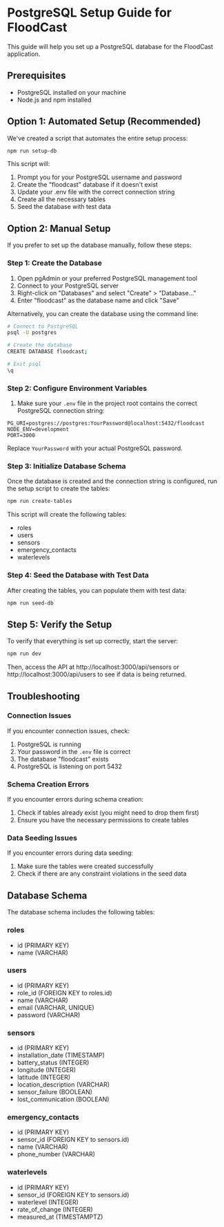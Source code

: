 # PostgreSQL Setup Guide for FloodCast

This guide will help you set up a PostgreSQL database for the FloodCast application.

## Prerequisites

- PostgreSQL installed on your machine
- Node.js and npm installed

## Option 1: Automated Setup (Recommended)

We've created a script that automates the entire setup process:

```bash
npm run setup-db
```

This script will:
1. Prompt you for your PostgreSQL username and password
2. Create the "floodcast" database if it doesn't exist
3. Update your .env file with the correct connection string
4. Create all the necessary tables
5. Seed the database with test data

## Option 2: Manual Setup

If you prefer to set up the database manually, follow these steps:

### Step 1: Create the Database

1. Open pgAdmin or your preferred PostgreSQL management tool
2. Connect to your PostgreSQL server
3. Right-click on "Databases" and select "Create" > "Database..."
4. Enter "floodcast" as the database name and click "Save"

Alternatively, you can create the database using the command line:

```bash
# Connect to PostgreSQL
psql -U postgres

# Create the database
CREATE DATABASE floodcast;

# Exit psql
\q
```

### Step 2: Configure Environment Variables

1. Make sure your `.env` file in the project root contains the correct PostgreSQL connection string:

```
PG_URI=postgres://postgres:YourPassword@localhost:5432/floodcast
NODE_ENV=development
PORT=3000
```

Replace `YourPassword` with your actual PostgreSQL password.

### Step 3: Initialize Database Schema

Once the database is created and the connection string is configured, run the setup script to create the tables:

```bash
npm run create-tables
```

This script will create the following tables:
- roles
- users
- sensors
- emergency_contacts
- waterlevels

### Step 4: Seed the Database with Test Data

After creating the tables, you can populate them with test data:

```bash
npm run seed-db
```

## Step 5: Verify the Setup

To verify that everything is set up correctly, start the server:

```bash
npm run dev
```

Then, access the API at http://localhost:3000/api/sensors or http://localhost:3000/api/users to see if data is being returned.

## Troubleshooting

### Connection Issues

If you encounter connection issues, check:
1. PostgreSQL is running
2. Your password in the `.env` file is correct
3. The database "floodcast" exists
4. PostgreSQL is listening on port 5432

### Schema Creation Errors

If you encounter errors during schema creation:
1. Check if tables already exist (you might need to drop them first)
2. Ensure you have the necessary permissions to create tables

### Data Seeding Issues

If you encounter errors during data seeding:
1. Make sure the tables were created successfully
2. Check if there are any constraint violations in the seed data

## Database Schema

The database schema includes the following tables:

### roles
- id (PRIMARY KEY)
- name (VARCHAR)

### users
- id (PRIMARY KEY)
- role_id (FOREIGN KEY to roles.id)
- name (VARCHAR)
- email (VARCHAR, UNIQUE)
- password (VARCHAR)

### sensors
- id (PRIMARY KEY)
- installation_date (TIMESTAMP)
- battery_status (INTEGER)
- longitude (INTEGER)
- latitude (INTEGER)
- location_description (VARCHAR)
- sensor_failure (BOOLEAN)
- lost_communication (BOOLEAN)

### emergency_contacts
- id (PRIMARY KEY)
- sensor_id (FOREIGN KEY to sensors.id)
- name (VARCHAR)
- phone_number (VARCHAR)

### waterlevels
- id (PRIMARY KEY)
- sensor_id (FOREIGN KEY to sensors.id)
- waterlevel (INTEGER)
- rate_of_change (INTEGER)
- measured_at (TIMESTAMPTZ)
